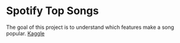 
# Spotify Top Songs
The goal of this project is to understand which features make a song popular.  [Kaggle](https://www.kaggle.com/edumucelli/spotifys-worldwide-daily-song-ranking)

